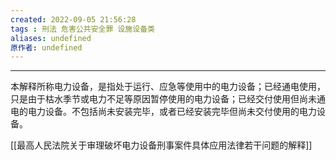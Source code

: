 ```yaml
---
created: 2022-09-05 21:56:28
tags : 刑法 危害公共安全罪 设施设备类
aliases: undefined
原作者: undefined
---
```

---
本解释所称电力设备，是指处于运行、应急等使用中的电力设备；已经通电使用，只是由于枯水季节或电力不足等原因暂停使用的电力设备；已经交付使用但尚未通电的电力设备。不包括尚未安装完毕，或者已经安装完毕但尚未交付使用的电力设备。

[[最高人民法院关于审理破坏电力设备刑事案件具体应用法律若干问题的解释]]



